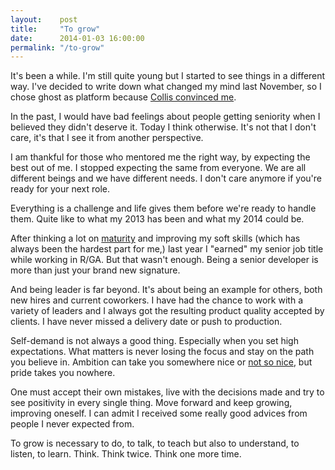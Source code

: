 ```yaml
---
layout:    post
title:     "To grow"
date:      2014-01-03 16:00:00
permalink: "/to-grow"
---
```


It's been a while. I'm still quite young but I started to see things in a different way. I've decided to write down what changed my mind last November, so I chose ghost as platform because [Collis convinced me](http://inside.envato.com/why-we-chose-ghost-to-take-you-behind-the-scenes-at-envato/).

In the past, I would have bad feelings about people getting seniority when I believed they didn't deserve it. Today I think otherwise. It's not that I don't care, it's that I see it from another perspective.

I am thankful for those who mentored me the right way, by expecting the best out of me. I stopped expecting the same from everyone. We are all different beings and we have different needs. I don't care anymore if you're ready for your next role.

Everything is a challenge and life gives them before we're ready to handle them. Quite like to what my 2013 has been and what my 2014 could be.

After thinking a lot on [maturity](http://www.tomasdev.com.ar/web-dev/about-seniority-and-engineering-developers) and improving my soft skills (which has always been the hardest part for me,) last year I "earned" my senior job title while working in R/GA. But that wasn't enough. Being a senior developer is more than just your brand new signature.

And being leader is far beyond. It's about being an example for others, both new hires and current coworkers. I have had the chance to work with a variety of leaders and I always got the resulting product quality accepted by clients. I have never missed a delivery date or push to production.

Self-demand is not always a good thing. Especially when you set high expectations. What matters is never losing the focus and stay on the path you believe in. Ambition can take you somewhere nice or [not so nice](http://signalvnoise.com/posts/3547-ambition-can-be-poison), but pride takes you nowhere.

One must accept their own mistakes, live with the decisions made and try to see positivity in every single thing. Move forward and keep growing, improving oneself. I can admit I received some really good advices from people I never expected from.

To grow is necessary to do, to talk, to teach but also to understand, to listen, to learn. Think. Think twice. Think one more time.